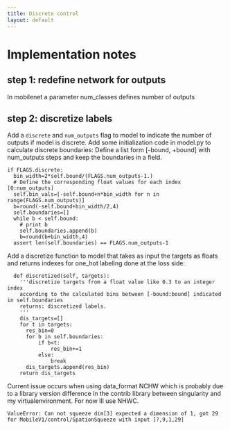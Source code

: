 ```yaml
---
title: Discrete control
layout: default
---
```


# Implementation notes

## step 1: redefine network for outputs

In mobilenet a parameter num_classes defines number of outputs

## step 2: discretize labels

Add a `discrete` and `num_outputs` flag to model to indicate the number of outputs if model is discrete.
Add some initialization code in model.py to calculate discrete boundaries:
Define a list form [-bound, +bound] with num_outputs steps and keep the boundaries in a field.

```
if FLAGS.discrete:
  bin_width=2*self.bound/(FLAGS.num_outputs-1.)
  # Define the corresponding float values for each index [0:num_outputs]
  self.bin_vals=[-self.bound+n*bin_width for n in range(FLAGS.num_outputs)]
  b=round(-self.bound+bin_width/2,4)
  self.boundaries=[]
  while b < self.bound:
    # print b
    self.boundaries.append(b)
    b=round(b+bin_width,4)
  assert len(self.boundaries) == FLAGS.num_outputs-1
```

Add a discretize function to model that takes as input the targets as floats and returns indexes for one_hot labeling done at the loss side:

```
  def discretized(self, targets):
    '''discretize targets from a float value like 0.3 to an integer index
    according to the calculated bins between [-bound:bound] indicated in self.boundaries
    returns: discretized labels.
    '''
    dis_targets=[]
    for t in targets:
      res_bin=0
      for b in self.boundaries:
          if b<t:
              res_bin+=1
          else:
              break
      dis_targets.append(res_bin)
    return dis_targets

```


Current issue occurs when using data_format NCHW which is probably due to a library version difference in the contrib library between
singularity and my virtualenvironment. For now Ill use NHWC.
```
ValueError: Can not squeeze dim[3] expected a dimension of 1, got 29 for MobileV1/control/SpationSqueeze with input [?,9,1,29]
```



